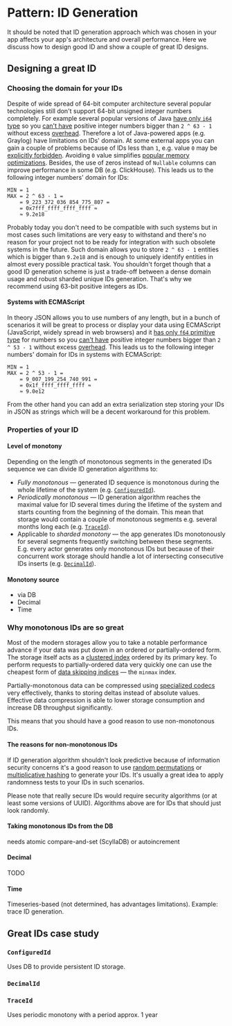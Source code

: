 # Pattern: ID Generation

It should be noted that ID generation approach which was chosen in your app affects your app's architecture and overall performance.
Here we discuss how to design good ID and show a couple of great ID designs.

## Designing a great ID

### Choosing the domain for your IDs

Despite of wide spread of 64-bit computer architecture several popular technologies still don't support 64-bit unsigned integer numbers completely.
For example several popular versions of Java [have only `i64` type](https://docs.oracle.com/javase/specs/jls/se8/html/jls-3.html) so you [can't have](https://docs.oracle.com/javase/8/docs/api/java/lang/Long.html#MAX_VALUE) positive integer numbers bigger than `2 ^ 63 - 1` without excess [overhead](https://docs.oracle.com/javase/8/docs/api/java/math/BigInteger.html).
Therefore a lot of Java-powered apps (e.g. Graylog) have limitations on IDs' domain.
At some external apps you can gain a couple of problems because of IDs less than `1`, e.g. value `0` may be [explicitly forbidden](https://cloud.google.com/datastore/docs/concepts/entities#assigning_your_own_numeric_id).
Avoiding `0` value simplifies [popular memory optimizations](https://doc.rust-lang.org/core/num/struct.NonZeroU64.html).
Besides, the use of zeros instead of `Nullable` columns can improve performance in some DB (e.g. ClickHouse).
This leads us to the following integer numbers' domain for IDs:

```
MIN = 1
MAX = 2 ^ 63 - 1 =
    = 9_223_372_036_854_775_807 =
    = 0x7fff_ffff_ffff_ffff ≈
    ≈ 9.2e18
```

Probably today you don't need to be compatible with such systems but in most cases such limitations are very easy to withstand and there's no reason for your project not to be ready for integration with such obsolete systems in the future.
Such domain allows you to store `2 ^ 63 - 1` entities which is bigger than `9.2e18` and is enough to uniquely identify entities in almost every possible practical task.
You shouldn't forget though that a good ID generation scheme is just a trade-off between a dense domain usage and robust sharded unique IDs generation.
That's why we recommend using 63-bit positive integers as IDs.

#### Systems with ECMAScript

In theory JSON allows you to use numbers of any length, but in a bunch of scenarios it will be great to process or display your data using ECMAScript (JavaScript, widely spread in web browsers) and it [has only `f64` primitive type](https://262.ecma-international.org/11.0/#sec-numbers-and-dates) for numbers so you [can't have](https://262.ecma-international.org/11.0/#sec-number.max_safe_integer) positive integer numbers bigger than `2 ^ 53 - 1` without excess [overhead](https://262.ecma-international.org/11.0/#sec-ecmascript-language-types-bigint-type).
This leads us to the following integer numbers' domain for IDs in systems with ECMAScript:

```
MIN = 1
MAX = 2 ^ 53 - 1 =
    = 9_007_199_254_740_991 =
    = 0x1f_ffff_ffff_ffff ≈
    ≈ 9.0e12
```

From the other hand you can add an extra serialization step storing your IDs in JSON as strings which will be a decent workaround for this problem.

### Properties of your ID


#### Level of monotony

Depending on the length of monotonous segments in the generated IDs sequence we can divide ID generation algorithms to:

- _Fully monotonous_ — generated ID sequence is monotonous during the whole lifetime of the system (e.g. [`ConfiguredId`][ConfiguredId]).
- _Periodically monotonous_ — ID generation algorithm reaches the maximal value for ID several times during the lifetime of the system and starts counting from the beginning of the domain.
    This mean that storage would contain a couple of monotonous segments e.g. several months long each (e.g. [`TraceId`][TraceId]).
- Applicable to _sharded monotony_ — the app generates IDs monotonously for several segments frequently switching between these segments.
    E.g. every actor generates only monotonous IDs but because of their concurrent work storage should handle a lot of intersecting consecutive IDs inserts (e.g. [`DecimalId`][DecimalId]).

#### Monotony source

- via DB
- Decimal
- Time

### Why monotonous IDs are so great

Most of the modern storages allow you to take a notable performance advance if your data was put down in an ordered or partially-ordered form.
The storage itself acts as a [clustered index](https://use-the-index-luke.com/sql/glossary/clustered-index) ordered by its primary key.
To perform requests to partially-ordered data very quickly one can use the cheapest form of [data skipping indices](https://clickhouse.tech/docs/en/engines/table-engines/mergetree-family/mergetree/#available-types-of-indices) — the `minmax` index.

Partially-monotonous data can be compressed using [specialized codecs](https://clickhouse.tech/docs/en/sql-reference/statements/create/table/#create-query-specialized-codecs) very effectively, thanks to storing deltas instead of absolute values.
Effective data compression is able to lower storage consumption and increase DB throughput significantly.

This means that you should have a good reason to use non-monotonous IDs.

#### The reasons for non-monotonous IDs

If ID generation algorithm shouldn't look predictive because of information security concerns it's a good reason to use [random permutations](https://en.wikipedia.org/wiki/Random_permutation) or [multiplicative hashing](https://en.wikipedia.org/wiki/Hash_function#Multiplicative_hashing) to generate your IDs.
It's usually a great idea to apply randomness tests to your IDs in such scenarios.

Please note that really secure IDs would require security algorithms (or at least some versions of UUID).
Algorithms above are for IDs that should just look randomly.

#### Taking monotonous IDs from the DB

needs atomic compare-and-set (ScyllaDB) or autoincrement

#### Decimal

TODO

#### Time
Timeseries-based (not determined, has advantages limitations). Example: trace ID generation.

## Great IDs case study

### `ConfiguredId`

Uses DB to provide persistent ID storage.

### `DecimalId`

### `TraceId`

Uses periodic monotony with a period approx. 1 year

[ConfiguredId]: #configuredid
[DecimalId]: #decimalid
[TraceId]: #traceid
